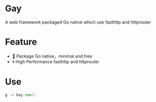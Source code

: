 # Gay
A web framework packaged Go native which use fasthttp and httprouter

# Feature
* :leaves: Package Go native，minimal and free
* :cyclone: High Performance fasthttp and httprouter

# Use
```go
g := Gay.new()
```